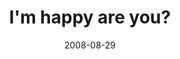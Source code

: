 ---
layout: base.njk
title : 'I&#39;m happy are you?' 
view_title : 'I&#39;m happy are you?' 
year : '2008' 
date : '2008-08-29' 
img_file : '/drawing/imhappyareyou.jpg' 
html_file : 'imhappyareyou' 
next_html : 'thanksfornotanswering.html' 
year_order : '390' 
permalink : "title/{{html_file}}.html"
---